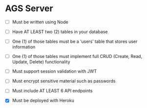 # AGS Server

- [ ] Must be written using Node
- [ ] Have AT LEAST two (2) tables in your database
- [ ] One (1) of those tables must be a ‘users’ table that stores user information 
- [ ] One (1) of those tables must implement full CRUD (Create, Read, Update, Delete) functionality
- [ ] Must support session validation with JWT
- [ ] Must encrypt sensitive material such as passwords
- [ ] Must include AT LEAST 6 API endpoints
- [x] Must be deployed with Heroku

